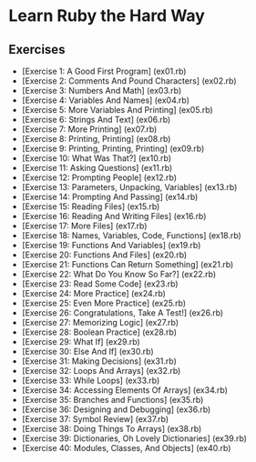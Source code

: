 # Learn Ruby the Hard Way #

## Exercises ###
* [Exercise 1: A Good First Program] (ex01.rb)
* [Exercise 2: Comments And Pound Characters] (ex02.rb)
* [Exercise 3: Numbers And Math] (ex03.rb)
* [Exercise 4: Variables And Names] (ex04.rb)
* [Exercise 5: More Variables And Printing] (ex05.rb)
* [Exercise 6: Strings And Text] (ex06.rb)
* [Exercise 7: More Printing] (ex07.rb)
* [Exercise 8: Printing, Printing] (ex08.rb)
* [Exercise 9: Printing, Printing, Printing] (ex09.rb)
* [Exercise 10: What Was That?] (ex10.rb)
* [Exercise 11: Asking Questions] (ex11.rb)
* [Exercise 12: Prompting People] (ex12.rb)
* [Exercise 13: Parameters, Unpacking, Variables] (ex13.rb)
* [Exercise 14: Prompting And Passing] (ex14.rb)
* [Exercise 15: Reading Files] (ex15.rb)
* [Exercise 16: Reading And Writing Files] (ex16.rb)
* [Exercise 17: More Files] (ex17.rb)
* [Exercise 18: Names, Variables, Code, Functions] (ex18.rb)
* [Exercise 19: Functions And Variables] (ex19.rb)
* [Exercise 20: Functions And Files] (ex20.rb)
* [Exercise 21: Functions Can Return Something] (ex21.rb)
* [Exercise 22: What Do You Know So Far?] (ex22.rb)
* [Exercise 23: Read Some Code] (ex23.rb)
* [Exercise 24: More Practice] (ex24.rb)
* [Exercise 25: Even More Practice] (ex25.rb)
* [Exercise 26: Congratulations, Take A Test!] (ex26.rb)
* [Exercise 27: Memorizing Logic] (ex27.rb)
* [Exercise 28: Boolean Practice] (ex28.rb)
* [Exercise 29: What If] (ex29.rb)
* [Exercise 30: Else And If] (ex30.rb)
* [Exercise 31: Making Decisions] (ex31.rb)
* [Exercise 32: Loops And Arrays] (ex32.rb)
* [Exercise 33: While Loops] (ex33.rb)
* [Exercise 34: Accessing Elements Of Arrays] (ex34.rb)
* [Exercise 35: Branches and Functions] (ex35.rb)
* [Exercise 36: Designing and Debugging] (ex36.rb)
* [Exercise 37: Symbol Review] (ex37.rb)
* [Exercise 38: Doing Things To Arrays] (ex38.rb)
* [Exercise 39: Dictionaries, Oh Lovely Dictionaries] (ex39.rb)
* [Exercise 40: Modules, Classes, And Objects] (ex40.rb)
